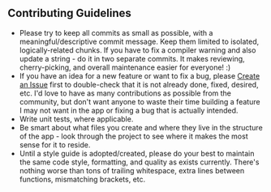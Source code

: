 ## Contributing Guidelines

- Please try to keep all commits as small as possible, with a meaningful/descriptive commit message. Keep them limited to isolated, logically-related chunks. If you have to fix a compiler warning and also update a string - do it in two separate commits. It makes reviewing, cherry-picking, and overall maintenance easier for everyone! :)
- If you have an idea for a new feature or want to fix a bug, please [Create an Issue](https://github.com/VeritasDev/BattleBuddy/issues) first to double-check that it is not already done, fixed, desired, etc. I'd love to have as many contributions as possible from the community, but don't want anyone to waste their time building a feature I may not want in the app or fixing a bug that is actually intended.
- Write unit tests, where applicable.
- Be smart about what files you create and where they live in the structure of the app - look through the project to see where it makes the most sense for it to reside.
- Until a style guide is adopted/created, please do your best to maintain the same code style, formatting, and quality as exists currently. There's nothing worse than tons of trailing whitespace, extra lines between functions, mismatching brackets, etc.  
